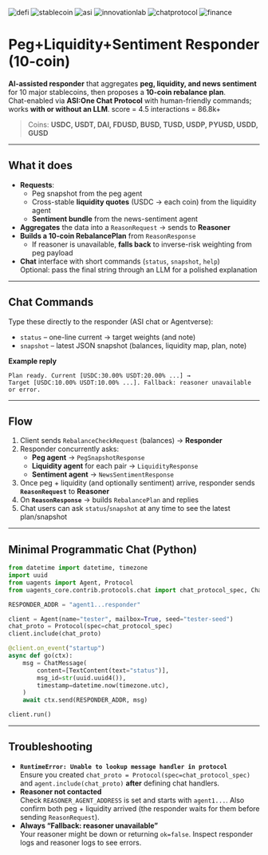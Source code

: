 

![defi](https://img.shields.io/badge/defi-blue)
![stablecoin](https://img.shields.io/badge/stablecoin-green)
![asi](https://img.shields.io/badge/asi-orange)
![innovationlab](https://img.shields.io/badge/innovationlab-brightgreen)
![chatprotocol](https://img.shields.io/badge/chatprotocol-blueviolet)
![finance](https://img.shields.io/badge/finance-grey)

# Peg+Liquidity+Sentiment Responder (10-coin)

**AI-assisted responder** that aggregates **peg, liquidity, and news sentiment** for 10 major stablecoins, then proposes a **10-coin rebalance plan**.  
Chat-enabled via **ASI:One Chat Protocol** with human-friendly commands; works **with or without an LLM**.
score = 4.5
interactions = 86.8k+

> Coins: **USDC, USDT, DAI, FDUSD, BUSD, TUSD, USDP, PYUSD, USDD, GUSD**

---

## What it does
- **Requests**:
  - Peg snapshot from the peg agent
  - Cross-stable **liquidity quotes** (USDC → each coin) from the liquidity agent
  - **Sentiment bundle** from the news-sentiment agent
- **Aggregates** the data into a `ReasonRequest` → sends to **Reasoner**
- **Builds a 10-coin RebalancePlan** from `ReasonResponse`
  - If reasoner is unavailable, **falls back** to inverse-risk weighting from peg payload
- **Chat** interface with short commands (`status`, `snapshot`, `help`)  
  Optional: pass the final string through an LLM for a polished explanation

---

## Chat Commands
Type these directly to the responder (ASI chat or Agentverse):

- `status` – one-line current → target weights (and note)
- `snapshot` – latest JSON snapshot (balances, liquidity map, plan, note)

**Example reply**
```
Plan ready. Current [USDC:30.00% USDT:20.00% ...] →
Target [USDC:10.00% USDT:10.00% ...]. Fallback: reasoner unavailable or error.
```

---

## Flow
1. Client sends `RebalanceCheckRequest` (balances) → **Responder**
2. Responder concurrently asks:
   - **Peg agent** → `PegSnapshotResponse`
   - **Liquidity agent** for each pair → `LiquidityResponse`
   - **Sentiment agent** → `NewsSentimentResponse`
3. Once peg + liquidity (and optionally sentiment) arrive, responder sends **`ReasonRequest`** to **Reasoner**
4. On **`ReasonResponse`** → builds `RebalancePlan` and replies
5. Chat users can ask `status`/`snapshot` at any time to see the latest plan/snapshot

---

## Minimal Programmatic Chat (Python)
```python
from datetime import datetime, timezone
import uuid
from uagents import Agent, Protocol
from uagents_core.contrib.protocols.chat import chat_protocol_spec, ChatMessage, TextContent

RESPONDER_ADDR = "agent1...responder"

client = Agent(name="tester", mailbox=True, seed="tester-seed")
chat_proto = Protocol(spec=chat_protocol_spec)
client.include(chat_proto)

@client.on_event("startup")
async def go(ctx):
    msg = ChatMessage(
        content=[TextContent(text="status")],
        msg_id=str(uuid.uuid4()),
        timestamp=datetime.now(timezone.utc),
    )
    await ctx.send(RESPONDER_ADDR, msg)

client.run()
```

---

## Troubleshooting
- **`RuntimeError: Unable to lookup message handler in protocol`**  
  Ensure you created `chat_proto = Protocol(spec=chat_protocol_spec)` and `agent.include(chat_proto)` **after** defining chat handlers.
- **Reasoner not contacted**  
  Check `REASONER_AGENT_ADDRESS` is set and starts with `agent1...`. Also confirm both peg + liquidity arrived (the responder waits for them before sending `ReasonRequest`).
- **Always “Fallback: reasoner unavailable”**  
  Your reasoner might be down or returning `ok=false`. Inspect responder logs and reasoner logs to see errors.


